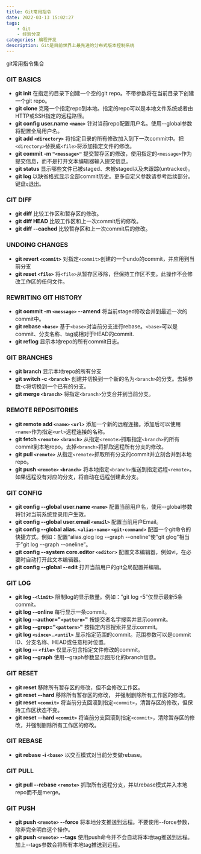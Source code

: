 ```yaml
---
title: Git常用指令
date: 2022-03-13 15:02:27
tags:
    - Git
    - 经验分享
categories: 编程开发
description: Git是目前世界上最先进的分布式版本控制系统
---
```

git常用指令集合
### GIT BASICS
+ __git init__ 
在指定的⽬录下创建⼀个空的git repo。不带参数将在当前⽬录下创建⼀个git repo。
+ __git clone <repo>__
克隆⼀个指定repo到本地。指定的repo可以是本地⽂件系统或者由HTTP或SSH指定的远程路径。
+ __git config user.name `<name>`__
针对当前repo配置⽤户名。使⽤--global参数将配置全局⽤户名。
+ __git add `<directory>`__ 
将指定⽬录的所有修改加⼊到下⼀次commit中。把`<directory>`替换成`<file>`将添加指定⽂件的修改。
+ __git commit -m `"<message>"`__
提交暂存区的修改，使⽤指定的`<message>`作为提交信息，⽽不是打开⽂本编辑器输⼊提交信息。
+ __git status__
显示哪些⽂件已被staged、未被staged以及未跟踪(untracked)。
+ __git log__
以缺省格式显示全部commit历史。更多⾃定义参数请参考后续部分。键盘`q`退出。

### GIT DIFF
+ __git diff__
⽐较⼯作区和暂存区的修改。
+ __git diff HEAD__
⽐较⼯作区和上⼀次commit后的修改。
+ __git diff --cached__
⽐较暂存区和上⼀次commit后的修改。

### UNDOING CHANGES
+ __git revert `<commit>`__
对指定`<commit>`创建的一个undo的commit，并应用到当前分支
+ __git reset `<file>`__
将`<file>`从暂存区移除，但保持工作区不变。此操作不会修改工作区的任何文件。

### REWRITING GIT HISTORY
+ __git oommit -m `<message>` --amend__
将当前staged修改合并到最近一次的commit中。
+ __git rebase `<base>`__
基于`<base>`对当前分支进行rebase。`<base>`可以是commit、分支名称、tag或相对于HEAD的commit.
+ __git reflog__
显示本地repo的所有commit日志。

### GIT BRANCHES
+ __git branch__
显示本地repo的所有分支
+ __git switch -c `<branch>`__
创建并切换到一个新的名为`<branch>`的分支。去掉参数-c将切换到一个已有的分支。
+ __git merge `<branch>`__
将指定`<branch>`分⽀合并到当前分⽀。

### REMOTE REPOSITORIES
+ __git remote add `<name>` `<url>`__
添加一个新的远程连接。添加后可以使用`<name>`作为指定`<url>`远程连接的名称。
+ __git fetch `<remote>` `<branch>`__
从指定`<remote>`抓取指定`<branch>`的所有commit到本地repo。去掉`<branch>`将抓取远程所有分⽀的修改。
+ __git pull `<remote>`__
从指定`<remote>`抓取所有分支的commit并立刻合并到本地repo。
+ __git push `<remote>` `<branch>`__
将本地指定`<branch>`推送到指定远程`<remote>`。如果远程没有对应的分⽀，将⾃动在远程创建此分⽀。

### GIT CONFIG
+ __git config --global user.name `<name>`__
配置当前⽤户名，使⽤--global参数将针对当前系统登录⽤户⽣效。
+ __git config --global user.email `<email>`__
配置当前⽤户Email。
+ __git config --global alias. `<alias-name>` `<git-command>`__
配置⼀个git命令的快捷⽅式。例如：配置”alias.glog log --graph --oneline”使”git glog”相当于”git log --graph --oneline”。
+ __git config --system core.editor `<editor>`__
配置⽂本编辑器，例如vi，在必要时⾃动打开此⽂本编辑器。
+ __git config --global --edit__
打开当前⽤户的git全局配置并编辑。

### GIT LOG
+ __git log -`<limit>`__
限制log的显示数量。例如：”git log -5”仅显示最新5条commit。
+ __git log --online__
每行显示一条commit。
+ __git log --author="`<pattern>`"__
按提交者名字搜索并显示commit。
+ __git log --grep="`<pattern>`"__
按指定内容搜索并显示commit。
+ __git log `<since>`..`<until>`__
显示指定范围的commit。范围参数可以是commit ID、分⽀名称、HEAD或任意相对位置。
+ __git log -- `<file>`__
仅显示包含指定文件修改的commit。
+ __git log --graph__
使用--graph参数显示图形化的branch信息。

### GIT RESET
+ __git reset__
移除所有暂存区的修改，但不会修改⼯作区。
+ __git reset --hard__
移除所有暂存区的修改， 并强制删除所有工作区的修改。
+ __git reset `<commit>`__
将当前分支回滚到指定`<commit>`，清暂存区的修改，但保持工作区状态不变。
+ __git reset --hard `<commit>`__
将当前分⽀回滚到指定`<commit>`，清除暂存区的修改，并强制删除所有⼯作区的修改。

### GIT REBASE
+ __git rebase -i `<base>`__
以交互模式对当前分支做rebase。

### GIT PULL
+ __git pull --rebase `<remote>`__
抓取所有远程分⽀，并以rebase模式并⼊本地repo⽽不是merge。

### GIT PUSH
+ __git push `<remote>` --force__
将本地分支推送到远程。不要使用--force参数，除非完全明白这个操作。
+ __git push `<remote>` --tags__
使⽤push命令并不会⾃动将本地tag推送到远程。加上--tags参数会将所有本地tag推送到远程。

